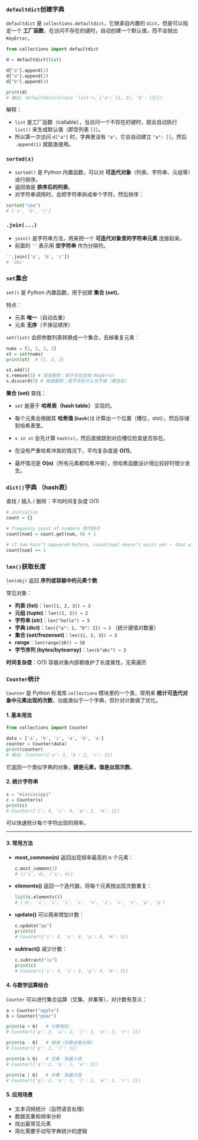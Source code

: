 ### `defaultdict`创建字典

`defaultdict` 是 `collections.defaultdict`，它继承自内置的 `dict`，但是可以指定一个 **工厂函数**，在访问不存在的键时，自动创建一个默认值，而不会抛出 `KeyError`。

```python
from collections import defaultdict

d = defaultdict(list)

d["a"].append(1)
d["a"].append(2)
d["b"].append(3)

print(d)
# 输出: defaultdict(<class 'list'>, {'a': [1, 2], 'b': [3]})
```

解释：

- `list` 是工厂函数（callable），当访问一个不存在的键时，就会自动执行 `list()` 来生成默认值（即空列表 `[]`）。
- 所以第一次访问 `d["a"]` 时，字典里没有 `"a"`，它会自动建立 `"a": []`，然后 `.append(1)` 就能直接用。



### `sorted(x)`

- `sorted()` 是 Python 内置函数，可以对 **可迭代对象**（列表、字符串、元组等）进行排序。
- 返回值是 **排序后的列表**。
- 对字符串调用时，会把字符串拆成单个字符，然后排序：

```python
sorted("cba")  
# ['a', 'b', 'c']
```



### `.join(...)`

- `join()` 是字符串方法，用来把一个 **可迭代对象里的字符串元素** 连接起来。
- 前面的 `''` 表示用 **空字符串** 作为分隔符。

```python
''.join(['a', 'b', 'c'])
# 'abc'
```



### `set`集合

`set()` 是 Python 内置函数，用于创建 **集合 (set)**。

特点：

- 元素 **唯一**（自动去重）
- 元素 **无序**（不保证顺序）

`set(list)` 会把参数列表转换成一个集合，去掉重复元素：

```python
nums = [1, 2, 2, 3]
st = set(nums)
print(st)  # {1, 2, 3}

st.add(5)
s.remove(5) # 按值删除；若不存在会抛 KeyError
s.discard(5) # 按值删除；若不存在什么也不做（更安全）
```

**集合 (set)** 查找：

- `set` 是基于 **哈希表（hash table）** 实现的。
- 每个元素会根据其 **哈希值 (`hash()`)** 计算出一个位置（槽位，slot），然后存储到哈希表里。

- `x in st` 会先计算 `hash(x)`，然后直接跳到对应槽位检查是否存在。
- 在没有严重哈希冲突的情况下，平均复杂度是 **O(1)**。
- 最坏情况是 **O(n)**（所有元素都哈希冲突），但哈希函数设计得比较好时很少发生。

### `dict()`字典 （hash表）

查找 / 插入 / 删除：平均时间复杂度 O(1)

```python
# initialize
count = {}

# frequency count of numbers 频次统计
count[num] = count.get(num, 0) + 1

# if num hasn’t appeared before, count[num] doesn’t exist yet — that will raise a KeyError
count[num] += 1
```

### `len()`获取长度

`len(obj)` 返回 **序列或容器中的元素个数**

常见对象：

- **列表 (list)**：`len([1, 2, 3]) → 3`
- **元组 (tuple)**：`len((1, 2)) → 2`
- **字符串 (str)**：`len("hello") → 5`
- **字典 (dict)**：`len({"a": 1, "b": 2}) → 2`  （统计键值对数量）
- **集合 (set/frozenset)**：`len({1, 2, 3}) → 3`
- **range**：`len(range(10)) → 10`
- **字节序列 (bytes/bytearray)**：`len(b"abc") → 3`

**时间复杂度**：O(1)
容器对象内部都维护了长度属性，无需遍历

### `Counter`统计

`Counter` 是 Python 标准库 `collections` 模块里的一个类，常用来 **统计可迭代对象中元素出现的次数**，功能类似于一个字典，但针对计数做了优化。

#### 1. 基本用法

```python
from collections import Counter

data = ['a', 'b', 'c', 'a', 'b', 'a']
counter = Counter(data)
print(counter)  
# 输出: Counter({'a': 3, 'b': 2, 'c': 1})
```

它返回一个类似字典的对象，**键是元素，值是出现次数**。

#### 2. 统计字符串

```python
s = "mississippi"
c = Counter(s)
print(c)  
# Counter({'i': 4, 's': 4, 'p': 2, 'm': 1})
```

可以快速统计每个字符出现的频率。

---

#### 3. 常用方法

* **most\_common(n)**
  返回出现频率最高的 n 个元素：

  ```python
  c.most_common(2)
  # [('i', 4), ('s', 4)]
  ```

* **elements()**
  返回一个迭代器，将每个元素按出现次数重复：

  ```python
  list(c.elements())
  # ['m', 'i', 'i', 'i', 'i', 's', 's', 's', 's', 'p', 'p']
  ```

* **update()**
  可以用来增加计数：

  ```python
  c.update("pp")
  print(c)
  # Counter({'i': 4, 's': 4, 'p': 4, 'm': 1})
  ```

* **subtract()**
  减少计数：

  ```python
  c.subtract("is")
  print(c)
  # Counter({'s': 3, 'i': 3, 'p': 4, 'm': 1})
  ```

#### 4. 与数学运算结合

`Counter` 可以进行集合运算（交集、并集等），对计数有意义：

```python
a = Counter("apple")
b = Counter("pear")

print(a + b)   # 计数相加
# Counter({'p': 3, 'a': 2, 'l': 1, 'e': 2, 'r': 1})

print(a - b)   # 相减（负数会被去掉）
# Counter({'p': 1, 'l': 1})

print(a & b)   # 交集：取最小值
# Counter({'a': 1, 'p': 1, 'e': 1})

print(a | b)   # 并集：取最大值
# Counter({'p': 2, 'a': 1, 'l': 1, 'e': 1, 'r': 1})
```

#### 5. 应用场景

* 文本词频统计（自然语言处理）
* 数据去重和频率分析
* 找出最常见元素
* 简化需要手动写字典统计的逻辑


